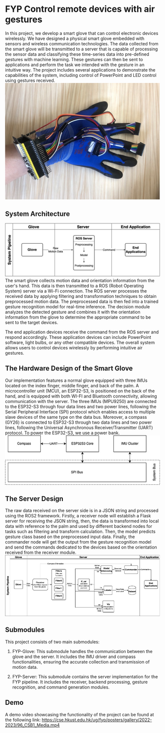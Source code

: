 # FYP Control remote devices with air gestures

In this project, we develop a smart glove that can control electronic devices wirelessly. We have designed a physical smart glove embedded with sensors and wireless communication technologies. The data collected from the smart glove will be transmitted to a server that is capable of processing the sensor data and classifying these time-series data into pre-defined gestures with machine learning. These gestures can then be sent to applications and perform the task we intended with the gesture in an intuitive way. The project includes several applications to demonstrate the capabilities of the system, including control of PowerPoint and LED control using gestures received.
![Glove](res/glove.jpg)

## System Architecture
![System Architecture](res/system_arch.jpg)
The smart glove collects motion data and orientation information from the user's hand. This data is then transmitted to a ROS (Robot Operating System) server via a Wi-Fi connection. The ROS server processes the received data by applying filtering and transformation techniques to obtain preprocessed motion data. The preprocessed data is then fed into a trained gesture recognition model for real-time inference. The decision module analyzes the detected gesture and combines it with the orientation information from the glove to determine the appropriate command to be sent to the target devices.

The end application devices receive the command from the ROS server and respond accordingly. These application devices can include PowerPoint software, light bulbs, or any other compatible devices. The overall system allows users to control devices wirelessly by performing intuitive air gestures.

## The Hardware Design of the Smart Glove
Our implementation features a normal glove equipped with three IMUs located on the index finger, middle finger, and back of the palm. A microcontroller unit (MCU), an ESP32-S3, is positioned on the back of the hand, and is equipped with both WI-FI and Bluetooth connectivity, allowing communication with the server. The three IMUs (MPU9250) are connected to the ESP32-S3 through four data lines and two power lines, following the Serial Peripheral Interface (SPI) protocol which enables access to multiple slave devices of the same type on the data bus. Moreover, a compass (GY26) is connected to ESP32-S3 through two data lines and two power lines, following the Universal Asynchronous Receiver/Transmitter (UART) protocol. To power the ESP32-S3, we use a power bank.
![Hardware Design](res/hardware_structure.jpg)

## The Server Design
The raw data received on the server side is in a JSON string and processed using the ROS2 framework. Firstly, a receiver node will establish a Flask server for receiving the JSON string, then, the data is transformed into local data with reference to the palm and used by different backend nodes for tasks such as filtering and transform calculation. Then, the model predicts gesture class based on the preprocessed input data. Finally, the commander node will get the output from the gesture recognition model and send the commands dedicated to the devices based on the orientation received from the receiver module.
![Server Design](res/server_arch.jpg)

## Submodules
This project consists of two main submodules:

1. FYP-Glove: This submodule handles the communication between the glove and the server. It includes the IMU driver and compass functionalities, ensuring the accurate collection and transmission of motion data.

2. FYP-Server: This submodule contains the server implementation for the FYP pipeline. It includes the receiver, backend processing, gesture recognition, and command generation modules.


## Demo
A demo video showcasing the functionality of the project can be found at the following link: https://cse.hkust.edu.hk/ug/fyp/posters/gallery/2022-2023/96_CSB1_Media.mp4